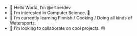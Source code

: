 - 👋 Hello World, I’m @ertnerdev
- 👀 I’m interested in Computer Science. 🤖
- 🌱 I’m currently learning Finnish / Cooking / Doing all kinds of Watersports.
- 💞️ I’m looking to collaborate on cool projects. 🙃

<!---
ertnerdev/ertnerdev is a ✨ special ✨ repository because its `README.md` (this file) appears on your GitHub profile.
You can click the Preview link to take a look at your changes.
--->

